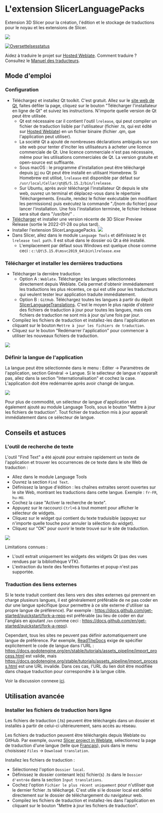 # L'extension SlicerLanguagePacks

Extension 3D Slicer pour la création, l'édition et le stockage de traductions pour le noyau et les extensions de Slicer.

![](Docs/ExampleTranslations.png)

<a href="https://hosted.weblate.org/engage/3d-slicer/">
<img src="https://hosted.weblate.org/widgets/3d-slicer/-/horizontal-auto.svg" alt="Oversettelsesstatus" />
</a>

Aidez à traduire le projet sur [Hosted Weblate](https://hosted.weblate.org/engage/3d-slicer/). Comment traduire ? Consultez le [Manuel des traducteurs](TranslatorsManual.md).

## Mode d'emploi

### Configuration

- Téléchargez et installez Qt toolkit. C'est gratuit. Allez sur le [site web de Qt](https://www.qt.io/download-open-source), faites défiler la page, cliquez sur le bouton "Télécharger l'installateur en ligne de Qt" et suivez les instructions. N'importe quelle version de Qt peut être utilisée.
  - Qt est nécessaire car il contient l'outil `lrelease`, qui peut compiler un fichier de traduction lisible par l'utilisateur (fichier .ts, qui est édité sur [Hosted Weblate](https://hosted.weblate.org/project/3d-slicer)) en un fichier binaire (fichier .qm, que l'application peut utiliser).
  - La société Qt a ajouté de nombreuses déclarations ambiguës sur son site web pour tenter d'inciter les utilisateurs à acheter une licence commerciale de Qt.
  Une licence commerciale n'est pas nécessaire, même pour les utilisations commerciales de Qt. La version gratuite et open-source est suffisante.
  - Sous macOS : le programme d'installation peut être téléchargé depuis [ici](https://download.qt.io/official_releases/online_installers/qt-unified-mac-x64-online.dmg) ou Qt peut être installé en utilisant Homebrew. Si Homebrew est utilisé, `lrelease` est disponible par défaut sur `/usr/local/Cellar/qt@5/5.15.2/bin/lrelease`.
  - Sur Ubuntu, après avoir téléchargé l'installateur Qt depuis le site web, ouvrez un terminal et déplacez-vous dans le répertoire Téléchargements. Ensuite, rendez le fichier exécutable (en modifiant les permissions) puis exécutez la commande "./[nom du fichier] pour lancer l'installation. Une fois l'installation terminée, le fichier lrelease sera situé dans "/usr/bin/" .
- [Télécharger](https://download.slicer.org) et installer une version récente de 3D Slicer Preview Release (sortie le 2022-01-28 ou plus tard).
- Installer l'extension SlicerLanguagePacks.
  ![](Docs/ExtensionInstall.png)
- Dans Slicer, allez dans le module `Language Tools` et définissez le `Qt lrelease tool path`. Il est situé dans le dossier où Qt a été installé.
  - L'emplacement par défaut sous Windows est quelque chose comme ceci : `c:\Qt\5.15.0\msvc2019_64\bin\lrelease.exe`

### Télécharger et installer les dernières traductions

- Télécharger la dernière traduction
  - Option A : `Weblate`. Téléchargez les langues sélectionnées directement depuis Weblate. Cela permet d'obtenir immédiatement les traductions les plus récentes, ce qui est utile pour les traducteurs qui veulent tester leur application traduite immédiatement.
  - Option B : `GitHub`. Téléchargez toutes les langues à partir du dépôt [SlicerLanguageTranslations](https://github.com/Slicer/SlicerLanguageTranslations). C'est le moyen le plus rapide d'obtenir des fichiers de traduction à jour pour toutes les langues, mais ces fichiers de traduction ne sont mis à jour qu'une fois par jour.
- Compilez les fichiers de traduction et installez-les dans l'application en cliquant sur le bouton `Mettre à jour les fichiers de traduction`.
- Cliquez sur le bouton "Redémarrer l'application" pour commencer à utiliser les nouveaux fichiers de traduction.

![](Docs/LanguageTools.png)

### Définir la langue de l'application

La langue peut être sélectionnée dans le menu : Editer -> Paramètres de l'application, section Général -> Langue. Si le sélecteur de langue n'apparaît pas, allez dans la section "Internationalisation" et cochez la case. L'application doit être redémarrée après avoir changé de langue.

![](Docs/LanguageSelector.png)

Pour plus de commodité, un sélecteur de langue d'application est également ajouté au module Language Tools, sous le bouton "Mettre à jour les fichiers de traduction". Tout fichier de traduction mis à jour apparaît immédiatement dans ce sélecteur de langue.

## Conseils et astuces

### L'outil de recherche de texte

L'outil "Find Text" a été ajouté pour extraire rapidement un texte de l'application et trouver les occurrences de ce texte dans le site Web de traduction :

- Allez dans le module Language Tools
- Ouvrez la section `Find Text`.
- Définissez la langue d'édition : les chaînes extraites seront ouvertes sur le site Web, montrant les traductions dans cette langue. Exemple : `fr-FR`, `hu-HU`.
- Cochez la case "Activer la recherche de texte".
- Appuyez sur le raccourci `Ctrl+6` à tout moment pour afficher le sélecteur de widgets.
- Cliquez sur le widget qui contient du texte traduisible (appuyez sur n'importe quelle touche pour annuler la sélection du widget).
- Cliquez sur "OK" pour ouvrir le texte trouvé sur le site de traduction.

![](Docs/FindText.png)

Limitations connues :
- L'outil extrait uniquement les widgets des widgets Qt (pas des vues rendues par la bibliothèque VTK).
- L'extraction du texte des fenêtres flottantes et popup n'est pas supportée.

### Traduction des liens externes

Si le texte traduit contient des liens vers des sites externes qui prennent en charge plusieurs langues, il est généralement préférable de ne pas coder en dur une langue spécifique (pour permettre à ce site externe d'utiliser sa propre langue de préférence). Par exemple : <https://docs.github.com/get-started/quickstart/fork-a-repo> est préférable (au lieu de coder en dur l'anglais en ajoutant `/en` comme ceci : <https://docs.github.com/en/get-started/quickstart/fork-a-repo>).

Cependant, tous les sites ne peuvent pas définir automatiquement une langue de préférence. Par exemple, [ReadTheDocs](https://readthedocs.org) exige de spécifier explicitement le code de langue dans l'URL : <https://docs.godotengine.org/en/stable/tutorials/assets_pipeline/import_process.html> est valide, mais <https://docs.godotengine.org/stable/tutorials/assets_pipeline/import_process.html> est une URL invalide. Dans ces cas, l'URL du lien doit être modifiée dans chaque traduction pour correspondre à la langue cible.

Voir la discussion connexe [ici](https://github.com/Slicer/Slicer/pull/6401#discussion_r884768951).

## Utilisation avancée

### Installer les fichiers de traduction hors ligne

Les fichiers de traduction (.ts) peuvent être téléchargés dans un dossier et installés à partir de celui-ci ultérieurement, sans accès au réseau.

Les fichiers de traduction peuvent être téléchargés depuis Weblate ou GitHub. Par exemple, ouvrez [Slicer project in Weblate](https://hosted.weblate.org/project/3d-slicer), sélectionnez la page de traduction d'une langue (telle que [Français](https://hosted.weblate.org/projects/3d-slicer/3d-slicer/fr/)), puis dans le menu choisissez `Files` -> `Download translation`.

Installez les fichiers de traduction :
- Sélectionnez l'option `Dossier local`.
- Définissez le dossier contenant le(s) fichier(s) .ts dans le `Dossier d'entrée` dans la section `Input translations`.
- Cochez l'option `Fichier le plus récent uniquement` pour n'utiliser que le dernier fichier .ts téléchargé. C'est utile si le dossier local est défini directement sur le dossier de téléchargement du navigateur web.
- Compilez les fichiers de traduction et installez-les dans l'application en cliquant sur le bouton "Mettre à jour les fichiers de traduction".
